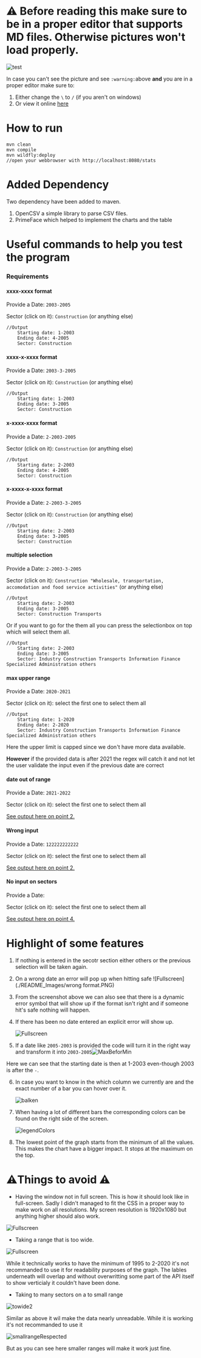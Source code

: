 # :warning: Before reading this make sure to be in a proper editor that supports MD files. Otherwise pictures won't load properly. 

![test](./README_Images/test.PNG) 



In case you can't see the picture  and see `:warning:`above **and** you are in a proper editor make sure to:

1. Either change the `\` to `/` (if you aren't on windows)
2. Or view it online [here](https://github.com/Bal-Gu/README/tree/main/JAVA%20EE%20ex%202)



# How to run

````
mvn clean
mvn compile
mvn wildfly:deploy
//open your webbrowser with http://localhost:8080/stats
````



# Added Dependency

Two dependency have been added to maven.

1. OpenCSV a simple library to parse CSV files.
2. PrimeFace which helped to implement the charts and the table

# Useful commands to help you  test the program

### Requirements

#### xxxx-xxxx format

Provide a Date: `2003-2005`

Sector (click on it): `Construction` (or anything else)

````
//Output
    Starting date: 1-2003
    Ending date: 4-2005
    Sector: Construction 
````



#### xxxx-x-xxxx format

Provide a Date: `2003-3-2005`

Sector (click on it): `Construction` (or anything else)

````
//Output
    Starting date: 1-2003
    Ending date: 3-2005
    Sector: Construction 
````



#### x-xxxx-xxxx format

Provide a Date: `2-2003-2005`

Sector (click on it): `Construction` (or anything else)

````
//Output
    Starting date: 2-2003
    Ending date: 4-2005
    Sector: Construction 
````



#### x-xxxx-x-xxxx format

Provide a Date: `2-2003-3-2005`

Sector (click on it): `Construction` (or anything else)

````
//Output
    Starting date: 2-2003
    Ending date: 3-2005
    Sector: Construction 
````



#### multiple selection

Provide a Date: `2-2003-3-2005`

Sector (click on it): `Construction "Wholesale, transportation, accomodation and food service activities"` (or anything else)

````
//Output
    Starting date: 2-2003
    Ending date: 3-2005
    Sector: Construction Transports
````



Or if you want to go for the them all you can press the selectionbox on top  which will select them all.



````
//Output
    Starting date: 2-2003
    Ending date: 3-2005
    Sector: Industry Construction Transports Information Finance Specialized Administration others 
````



#### max upper range

Provide a Date: `2020-2021`

Sector (click on it): select the first one to  select them all

````
//Output
    Starting date: 1-2020
    Ending date: 2-2020
    Sector: Industry Construction Transports Information Finance Specialized Administration others 
````



Here the upper limit is capped since we don't have more data available.

**However** if the provided data is after 2021 the regex will catch it and not let the user validate the input even if the previous date are correct

#### date out of range

Provide a Date: `2021-2022`

Sector (click on it): select the first one to  select them all

[See output here on point 2.](#Highlight-of-some-features)

#### Wrong input

Provide a Date: `122222222222 `

Sector (click on it): select the first one to  select them all

[See output here on point 2.](#Highlight-of-some-features)

#### No input on sectors

Provide a Date: ` `

Sector (click on it): select the first one to  select them all

[See output here on point 4.](#Highlight-of-some-features)





# Highlight of some features

1. If nothing is entered in the secotr section either others or the previous selection will be taken again.

2. On a wrong date an error will pop up when hitting safe
   ![Fullscreen](./README_Images/wrong format.PNG)

3. From the screenshot above we can also see that there is a dynamic error symbol that will show up if the format isn't right and if someone hit's safe nothing will happen. 

4. If there has been no date entered an explicit error will show up.

   ![Fullscreen](./README_Images/empty.PNG)

5. If a date like `2005-2003` is provided the code will turn it in the right way and transform it into `2003-2005`![MaxBeforMin](./README_Images/MaxBeforMin.PNG)



Here we can see that the starting date is then at 1-2003 even-though 2003 is after the `-`.

6. In case you want to know in the which column we currently are and the exact number of a bar you can hover over it.

   ![balken](./README_Images/balken.PNG)

   

7. When having a lot of different bars the corresponding colors can be found on the right side of the screen.

   ![legendColors](./README_Images/legendColors.PNG)

8. The lowest point of the graph starts from the minimum of all the values. This makes the chart have a bigger impact. It stops at the maximum on the top.

# :warning:Things to avoid :warning:

* Having the window not in full screen. This is how it should look like in full-screen. Sadly I didn't managed to fit the CSS in a proper way to make work on all resolutions. My screen resolution is 1920x1080 but anything higher should also work.

![Fullscreen](./README_Images/Fullscreen.PNG)



* Taking a range that is too wide.

![Fullscreen](./README_Images/ToWide.PNG)

While it technically  works to have the minimum of 1995 to 2-2020 it's not recommanded to use it for readability purposes of the graph. The lables underneath will overlap and without overwritting some part of the API itself to show verticialy it couldn't have been done.

* Taking to many sectors on a to small range

![towide2](./README_Images/towide2.PNG)

Similar as above it wil make the data nearly unreadable. While it is working it's not recommanded to use it

![smallrangeRespected](./README_Images/smallrangeRespected.PNG)

But as you can see here smaller ranges will make it work just fine.
